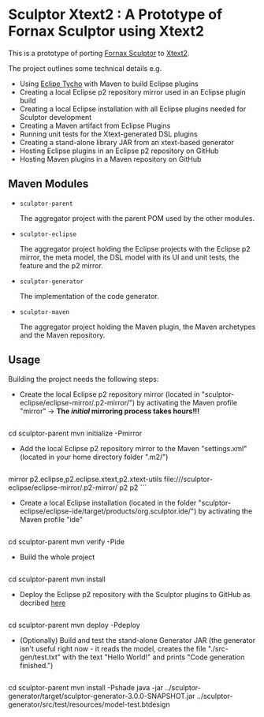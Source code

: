 Sculptor Xtext2 : A Prototype of Fornax Sculptor using Xtext2 
========================================================
This is a prototype of porting [Fornax Sculptor](https://sites.google.com/site/fornaxsculptor/) to [Xtext2](http://www.eclipse.org/Xtext/).

The project outlines some technical details e.g.

* Using [Eclipe Tycho](http://www.eclipse.org/tycho/) with Maven to build Eclipse plugins
* Creating a local Eclipse p2 repository mirror used in an Eclipse plugin build
* Creating a local Eclipse installation with all Eclipse plugins needed for Sculptor development
* Creating a Maven artifact from Eclipse Plugins
* Running unit tests for the Xtext-generated DSL plugins
* Creating a stand-alone library JAR from an xtext-based generator
* Hosting Eclipse plugins in an Eclipse p2 repository on GitHub  
* Hosting Maven plugins in a Maven repository on GitHub  


Maven Modules
---------------

* `sculptor-parent`

  The aggregator project with the parent POM used by the other modules.

* `sculptor-eclipse`

  The aggregator project holding the Eclipse projects with the Eclipse p2 mirror, the meta model, the DSL model with its UI and unit tests, the feature and the p2 mirror.

* `sculptor-generator`

  The implementation of the code generator.

* `sculptor-maven`

  The aggregator project holding the Maven plugin, the Maven archetypes and the Maven repository.


Usage
-----------

Building the project needs the following steps:

* Create the local Eclipse p2 repository mirror (located in "sculptor-eclipse/eclipse-mirror/.p2-mirror/") by activating the Maven profile "mirror" -> **The *initial* mirroring process takes hours!!!**

  <pre>
cd sculptor-parent
mvn initialize -Pmirror
  </pre>

* Add the local Eclipse p2 repository mirror to the Maven "settings.xml" (located in your home directory folder ".m2/")

  ```xml
<mirrors>
    <mirror>
        <!--This sends request to p2 repositories to local mirror -->
        <id>mirror</id>
        <mirrorOf>p2.eclipse,p2.eclipse.xtext,p2.xtext-utils</mirrorOf>
        <url>file://<location of project>/sculptor-eclipse/eclipse-mirror/.p2-mirror/</url>
        <layout>p2</layout>
        <mirrorOfLayouts>p2</mirrorOfLayouts>
    </mirror>
</mirrors>
  ```

* Create a local Eclipse installation (located in the folder "sculptor-eclipse/eclipse-ide/target/products/org.sculptor.ide/<platform>") by activating the Maven profile "ide"

  <pre>
cd sculptor-parent
mvn verify -Pide
  </pre>

* Build the whole project

  <pre>
cd sculptor-parent
mvn install
  </pre>

* Deploy the Eclipse p2 repository with the Sculptor plugins to GitHub as decribed [here](http://stackoverflow.com/questions/14013644/hosting-a-maven-repository-on-github/)

  <pre>
cd sculptor-parent
mvn deploy -Pdeploy
  </pre>

* (Optionally) Build and test the stand-alone Generator JAR (the generator isn't useful right now - it reads the model, creates the file "./src-gen/test.txt" with the text "Hello World!" and prints "Code generation finished.")

  <pre>
cd sculptor-parent
mvn install -Pshade
java -jar ../sculptor-generator/target/sculptor-generator-3.0.0-SNAPSHOT.jar ../sculptor-generator/src/test/resources/model-test.btdesign
  </pre>
